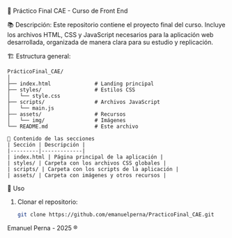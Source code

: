🎨 Práctico Final CAE - Curso de Front End

📚 Descripción:
Este repositorio contiene el proyecto final del curso. Incluye los archivos HTML, CSS y JavaScript necesarios para la aplicación web desarrollada, organizada de manera clara para su estudio y replicación.

🏗️ Estructura general:
```
PrácticoFinal_CAE/
│
├── index.html              # Landing principal
├── styles/                 # Estilos CSS
│   └── style.css
├── scripts/                # Archivos JavaScript
│   └── main.js
├── assets/                 # Recursos
│   └── img/                # Imágenes
└── README.md               # Este archivo

📖 Contenido de las secciones
| Sección | Descripción |
|---------|-------------|
| index.html | Página principal de la aplicación |
| styles/ | Carpeta con los archivos CSS globales |
| scripts/ | Carpeta con los scripts de la aplicación |
| assets/ | Carpeta con imágenes y otros recursos |
```
🚀 Uso
1. Clonar el repositorio:
   ```bash
   git clone https://github.com/emanuelperna/PracticoFinal_CAE.git

Emanuel Perna - 2025 ®️
